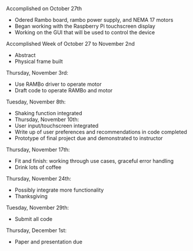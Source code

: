 
Accomplished on October 27th 
- Odered Rambo board, rambo power supply, and NEMA 17 motors
- Began working with the Raspberry Pi touchscreen display
- Working on the GUI that will be used to control the device

Accomplished Week of October 27 to November 2nd
- Abstract
- Physical frame built

Thursday, November 3rd:
- Use RAMBo driver to operate motor
- Draft code to operate RAMBo and motor

Tuesday, November 8th: 
- Shaking function integrated
- Thursday, November 10th: 
- User input/touchscreen integrated
- Write up of user preferences and recommendations in code completed
- Prototype of final project due and demonstrated to instructor

Thursday, November 17th:
- Fit and finish: working through use cases, graceful error handling
- Drink lots of coffee

Thursday, November 24th:
- Possibly integrate more functionality
- Thanksgiving

Tuesday, November 29th: 
- Submit all code

Thursday, December 1st: 
- Paper and presentation due
